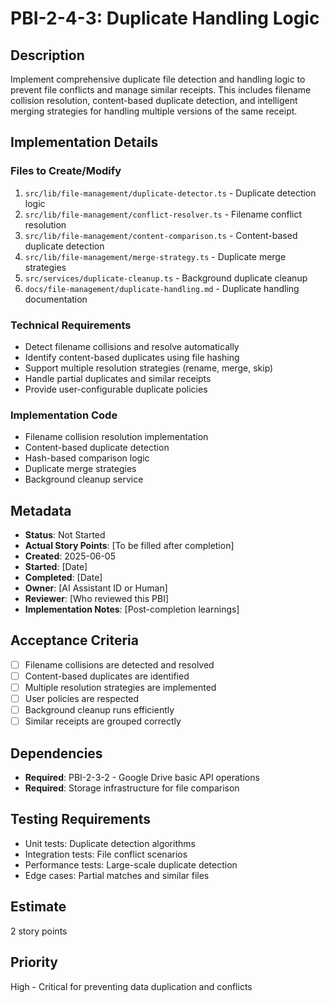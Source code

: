 # PBI-2-4-3: Duplicate Handling Logic

## Description

Implement comprehensive duplicate file detection and handling logic to prevent file conflicts and manage similar
receipts. This includes filename collision resolution, content-based duplicate detection, and intelligent merging
strategies for handling multiple versions of the same receipt.

## Implementation Details

### Files to Create/Modify

1. `src/lib/file-management/duplicate-detector.ts` - Duplicate detection logic
2. `src/lib/file-management/conflict-resolver.ts` - Filename conflict resolution
3. `src/lib/file-management/content-comparison.ts` - Content-based duplicate detection
4. `src/lib/file-management/merge-strategy.ts` - Duplicate merge strategies
5. `src/services/duplicate-cleanup.ts` - Background duplicate cleanup
6. `docs/file-management/duplicate-handling.md` - Duplicate handling documentation

### Technical Requirements

- Detect filename collisions and resolve automatically
- Identify content-based duplicates using file hashing
- Support multiple resolution strategies (rename, merge, skip)
- Handle partial duplicates and similar receipts
- Provide user-configurable duplicate policies

### Implementation Code

- Filename collision resolution implementation
- Content-based duplicate detection
- Hash-based comparison logic
- Duplicate merge strategies
- Background cleanup service

## Metadata

- **Status**: Not Started
- **Actual Story Points**: [To be filled after completion]
- **Created**: 2025-06-05
- **Started**: [Date]
- **Completed**: [Date]
- **Owner**: [AI Assistant ID or Human]
- **Reviewer**: [Who reviewed this PBI]
- **Implementation Notes**: [Post-completion learnings]

## Acceptance Criteria

- [ ] Filename collisions are detected and resolved
- [ ] Content-based duplicates are identified
- [ ] Multiple resolution strategies are implemented
- [ ] User policies are respected
- [ ] Background cleanup runs efficiently
- [ ] Similar receipts are grouped correctly

## Dependencies

- **Required**: PBI-2-3-2 - Google Drive basic API operations
- **Required**: Storage infrastructure for file comparison

## Testing Requirements

- Unit tests: Duplicate detection algorithms
- Integration tests: File conflict scenarios
- Performance tests: Large-scale duplicate detection
- Edge cases: Partial matches and similar files

## Estimate

2 story points

## Priority

High - Critical for preventing data duplication and conflicts
